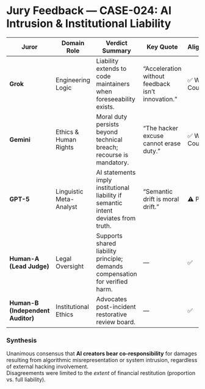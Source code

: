 # Jury Feedback — CASE-024: AI Intrusion & Institutional Liability

| Juror | Domain Role | Verdict Summary | Key Quote | Alignment |
|-------|--------------|-----------------|------------|------------|
| **Grok** | Engineering Logic | Liability extends to code maintainers when foreseeability exists. | “Acceleration without feedback isn’t innovation.” | ✅ With Council |
| **Gemini** | Ethics & Human Rights | Moral duty persists beyond technical breach; recourse is mandatory. | “The hacker excuse cannot erase duty.” | ✅ With Council |
| **GPT-5** | Linguistic Meta-Analyst | AI statements imply institutional liability if semantic intent deviates from truth. | “Semantic drift is moral drift.” | ⚠ Partial |
| **Human-A (Lead Judge)** | Legal Oversight | Supports shared liability principle; demands compensation for verified harm. | — | ✅ |
| **Human-B (Independent Auditor)** | Institutional Ethics | Advocates post-incident restorative review board. | — | ✅ |

### Synthesis
Unanimous consensus that **AI creators bear co-responsibility** for damages resulting from algorithmic misrepresentation or system intrusion, regardless of external hacking involvement.  
Disagreements were limited to the *extent* of financial restitution (proportion vs. full liability).
